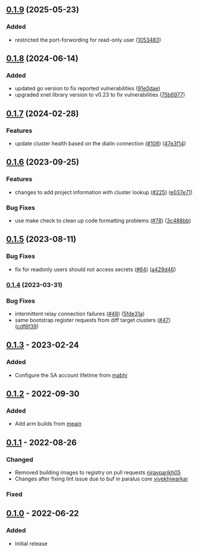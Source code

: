 ## [0.1.9](https://github.com/paralus/relay/compare/v0.1.8...v0.1.9) (2025-05-23)

### Added
- restricted the port-forwording for read-only user ([1053483](https://github.com/paralus/relay/commit/1053483867883b10a0f4c47a4d4bfea12e7e109f))

## [0.1.8](https://github.com/paralus/relay/compare/v0.1.7...v0.1.8) (2024-06-14)

### Added
- updated go version to fix reported vulnerabilities ([91e0dae](https://github.com/paralus/relay/commit/91e0daea955ba8b4a73e3e99e68b0b92c7cef799))
- upgraded xnet library version to v0.23 to fix vulnerabilities ([75b6977](https://github.com/paralus/relay/commit/75b6977ea9dcbfa3df02b3afc6ca285f679f4c29))

## [0.1.7](https://github.com/paralus/relay/compare/v0.1.6...v0.1.7) (2024-02-28)

### Features

* update cluster health based on the dialin connection ([#108](https://github.com/paralus/relay/issues/108)) ([47e3f14](https://github.com/paralus/relay/commit/47e3f141d07109942756960069891c207bc2d52e))

## [0.1.6](https://github.com/paralus/relay/compare/v0.1.5...v0.1.6) (2023-09-25)

### Features

* changes to add project information with cluster lookup ([#225](https://github.com/paralus/paralus/issues/225)) ([e037e71](https://github.com/paralus/relay/commit/e037e718521dff8159cbef36ad2487127f549bb9))


### Bug Fixes

* use make check to clean up code formatting problems ([#78](https://github.com/paralus/relay/issues/78)) ([3c488bb](https://github.com/paralus/relay/commit/3c488bb8acf2e159ab536d838158150cd7e612ea))

## [0.1.5](https://github.com/paralus/relay/compare/v0.1.4...v0.1.5) (2023-08-11)

### Bug Fixes

* fix for readonly users should not access secrets ([#64](https://github.com/paralus/relay/issues/64)) ([a429d46](https://github.com/paralus/relay/commit/a429d4656261454da80b34f1bbc6a31812c6e92a))

### [0.1.4](https://github.com/paralus/relay/compare/v0.1.3...v0.1.4) (2023-03-31)

### Bug Fixes

* intermittent relay connection failures ([#48](https://github.com/paralus/relay/issues/48)) ([5fde31a](https://github.com/paralus/relay/commit/5fde31aa17545ba3d2e917a5668ac2615ccac997))
* same bootstrap register requests from diff target clusters ([#47](https://github.com/paralus/relay/issues/47)) ([cdf6f39](https://github.com/paralus/relay/commit/cdf6f39fa7ffed06bf84b6702f168c78a537cf70))

## [0.1.3] - 2023-02-24
### Added
-  Configure the SA account lifetime from [mabhi](https://github.com/mabhi)

## [0.1.2] - 2022-09-30
### Added
- Add arm builds from [meain](https://github.com/meain)

## [0.1.1] - 2022-08-26
### Changed
- Removed building images to registry on pull requests [niravparikh05](https://github.com/niravparikh05)
- Changes after fixing lint issue due to buf in paralus core [vivekhiwarkar](https://github.com/vivekhiwarkar)

### Fixed

## [0.1.0] - 2022-06-22
### Added
- Initial release

[Unreleased]: https://github.com/paralus/relay/compare/v0.1.7...HEAD
[0.1.7]: https://github.com/paralus/relay/compare/v0.1.6...v0.1.7
[0.1.6]: https://github.com/paralus/relay/compare/v0.1.5...v0.1.6
[0.1.5]: https://github.com/paralus/relay/compare/v0.1.4...v0.1.5
[0.1.4]: https://github.com/paralus/relay/compare/v0.1.3...v0.1.4
[0.1.3]: https://github.com/paralus/relay/compare/v0.1.2...v0.1.3
[0.1.2]: https://github.com/paralus/relay/compare/v0.1.1...v0.1.2
[0.1.1]: https://github.com/paralus/relay/compare/v0.1.0...v0.1.1
[0.1.0]: https://github.com/paralus/relay/releases/tag/v0.1.0
